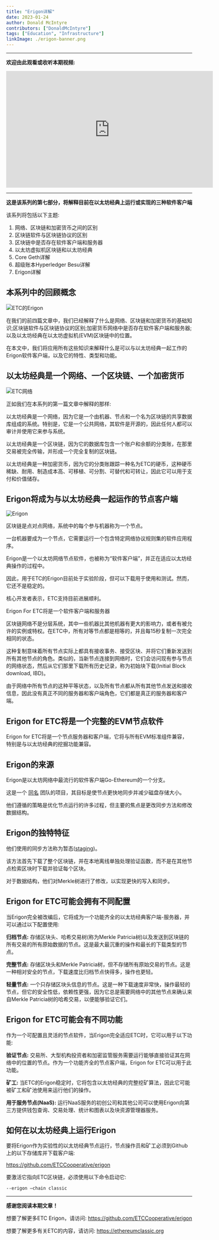 ```yaml
---
title: "Erigon详解"
date: 2023-01-24
author: Donald McIntyre
contributors: ["DonaldMcIntyre"]
tags: ["Education", "Infrastructure"]
linkImage: ./erigon-banner.png
---
```


---
**欢迎由此观看或收听本期视频:**

<iframe width="560" height="315" src="https://www.youtube.com/embed/gBU56Ed4ltQ" title="YouTube video player" frameborder="0" allow="accelerometer; autoplay; clipboard-write; encrypted-media; gyroscope; picture-in-picture; web-share" allowfullscreen></iframe>

---

**这是该系列的第七部分，将解释目前在以太坊经典上运行或实现的三种软件客户端**

该系列将包括以下主题:


1. 网络、区块链和加密货币之间的区别
2. 区块链软件与区块链协议的区别
3. 区块链中是否存在软件客户端和服务器
4. 以太坊虚拟机区块链和以太坊经典
5. Core Geth详解
6. 超级账本Hyperledger Besu详解
7. Erigon详解

## 本系列中的回顾概念

![ETC的Erigon](./erigon-banner.png)

在我们的前四篇文章中，我们已经解释了什么是网络、区块链和加密货币的基础知识;区块链软件与区块链协议的区别;加密货币网络中是否存在软件客户端和服务器;以及以太坊经典在以太坊虚拟机(EVM)区块链中的位置。

在本文中，我们将应用所有这些知识来解释什么是可以与以太坊经典一起工作的Erigon软件客户端，以及它的特性、类型和功能。

## 以太坊经典是一个网络、一个区块链、一个加密货币

![ETC网络](./etc-network.png)

正如我们在本系列的第一篇文章中解释的那样:

以太坊经典是一个网络，因为它是一个由机器、节点和一个名为区块链的共享数据库组成的系统。特别是，它是一个公共网络，其软件是开源的，因此任何人都可以审计并使用它来参与系统。

以太坊经典是一个区块链，因为它的数据库包含一个账户和余额的分类账，在那里交易被完全传输，并形成一个完全复制的区块链。

以太坊经典是一种加密货币，因为它的分类账跟踪一种名为ETC的硬币，这种硬币稀缺、耐用、制造成本高、可移植、可分割、可替代和可转让，因此它可以用于支付和价值储存。

## Erigon将成为与以太坊经典一起运作的节点客户端

![Erigon](./erigon-brand.png)

区块链是点对点网络，系统中的每个参与机器称为一个节点。

一台机器要成为一个节点，它需要运行一个包含特定网络协议规则集的软件应用程序。

Erigon是一个以太坊网络节点软件，也被称为“软件客户端”，并正在适应以太坊经典操作的过程中。

因此，用于ETC的Erigon目前处于实验阶段，但可以下载用于使用和测试。然而，它还不是稳定的。

核心开发者表示，ETC支持目前进展顺利。

Erigon For ETC将是一个软件客户端和服务器

区块链网络不是分层系统，其中一些机器比其他机器有更大的影响力，或者有被允许的实例或特权。在ETC中，所有对等节点都是相等的，并且每15秒复制一次完全相同的状态。

这种复制意味着所有节点实际上都具有接收事务、接受区块、并将它们重新发送到所有其他节点的角色。类似的，当新节点连接到网络时，它们会访问现有参与节点的网络状态，然后从它们那里下载所有历史记录，称为初始块下载(Initial Block download, IBD)。

由于网络中所有节点的这种平等状态，以及所有节点都从所有其他节点发送和接收信息，因此没有真正不同的服务器和客户端角色，它们都是真正的服务器和客户端。

## Erigon for ETC将是一个完整的EVM节点软件

Erigon for ETC将是一个节点服务器和客户端，它将与所有EVM标准组件兼容，特别是与以太坊经典的挖掘功能兼容。

## Erigon的来源

Erigon是以太坊网络中最流行的软件客户端Go-Ethereum的一个分支。

这是一个 [同名](https://twitter.com/ErigonEth) 团队的项目，其目标是使节点更快地同步并减少磁盘存储大小。

他们遵循的策略是优化节点运行的许多过程，但主要的焦点是更改同步方法和修改数据结构。

## Erigon的独特特征

他们使用的同步方法称为暂态([staging](https://erigon.substack.com/p/staged-sync-and-short-history-of))。

该方法首先下载了整个区块链，并在本地离线单独处理验证函数，而不是在其他节点检索区块时下载并验证每个区块。

对于数据结构，他们对Merkle树进行了修改，以实现更快的写入和同步。

## Erigon for ETC可能会拥有不同配置

当Erigon完全被改编后，它将成为一个功能齐全的以太坊经典客户端-服务器，并可以通过以下配置使用:

**归档节点:** 存储区块头、哈希交易树(称为Merkle Patricia树)以及发送到区块链的所有交易的所有原始数据的节点。这是最大最沉重的操作和最长的下载类型的节点。

**完整节点:** 存储区块头和Merkle Patricia树，但不存储所有原始交易的节点。这是一种相对安全的节点，下载速度比归档节点快得多，操作也更轻。

**轻量节点:** 一个只存储区块头信息的节点。这是一种下载速度非常快，操作最轻的节点，但它的安全性低，依赖性更强，因为它总是需要网络中的其他节点来确认来自Merkle Patricia树的哈希交易，以便能够验证它们。

## Erigon for ETC可能会有不同功能

作为一个可配置且灵活的节点软件，当Erigon完全适应ETC时，它可以用于以下功能:

**验证节点:** 交易所、大型机构投资者和加密监管服务需要运行能够直接验证其在网络中的位置的节点。作为一个功能齐全的节点客户端，Erigon for ETC可以用于此功能。

**矿工:** 当ETC的Erigon稳定时，它将包含以太坊经典的完整挖矿算法，因此它可能被矿工和矿池使用来运行他们的操作。

**用于服务节点(NaaS):** 运行NaaS服务的初创公司和其他公司可以使用Erigon向第三方提供钱包查询、交易处理、统计和图表以及块资源管理器服务。

## 如何在以太坊经典上运行Erigon

要将Erigon作为实验性的以太坊经典节点运行，节点操作员和矿工必须到Github上的以下存储库并下载客户端:

https://github.com/ETCCooperative/erigon

要激活它指向ETC区块链，必须使用以下命令启动它:

```--erigon –chain classic```

---

**感谢您阅读本期文章！**

想要了解更多ETC Erigon，请访问: https://github.com/ETCCooperative/erigon

想要了解更多有关ETC的内容，请访问: https://ethereumclassic.org
